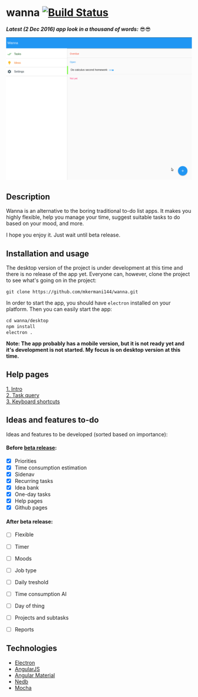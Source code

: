 wanna [![Build Status](https://travis-ci.org/mkermani144/wanna.svg?branch=master)](https://travis-ci.org/mkermani144/wanna)
====


**_Latest (2 Dec 2016) app look in a thousand of words:_** :sunglasses::sunglasses:

![alt img](current.gif)


Description
----
Wanna is an alternative to the boring traditional to-do list apps.
It makes you highly flexible, help you manage your time, suggest suitable tasks to do based on your mood, and more.

I hope you enjoy it. Just wait until beta release.


Installation and usage
----
The desktop version of the project is under development at this time and there is no release of the app yet. Everyone can, however, clone the project to see what's going on in the project:
```
git clone https://github.com/mkermani144/wanna.git
```
In order to start the app, you should have `electron` installed on your platform. Then you can easily start the app:
```
cd wanna/desktop
npm install
electron .
```
__Note: The app probably has a mobile version, but it is not ready yet and it's development is not started. My focus is on desktop version at this time.__


Help pages
----
[1. Intro](https://github.com/mkermani144/wanna/tree/master/help/intro.md)  
[2. Task query](https://github.com/mkermani144/wanna/tree/master/help/task_query.md)  
[3. Keyboard shortcuts](https://github.com/mkermani144/wanna/tree/master/help/keyboard_shortcuts.md)


Ideas and features to-do
----
Ideas and features to be developed (sorted based on importance):
#### Before [beta release](https://github.com/mkermani144/wanna/milestone/1):

- [X] Priorities
- [X] Time consumption estimation
- [X] Sidenav
- [X] Recurring tasks
- [X] Idea bank
- [X] One-day tasks
- [X] Help pages
- [X] Github pages

#### After beta release:

- [ ] Flexible
- [ ] Timer
- [ ] Moods
- [ ] Job type
- [ ] Daily treshold
- [ ] Time consumption AI
- [ ] Day of thing
- [ ] Projects and subtasks
- [ ] Reports


Technologies
----
- [Electron](http://electron.atom.io)
- [AngularJS](https://angularjs.org)
- [Angular Material](https://material.angularjs.org/)
- [Nedb](https://github.com/louischatriot/nedb)
- [Mocha](https://mochajs.org)
